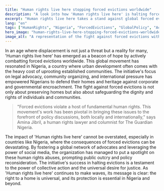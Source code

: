 ```yaml
---
title: "Human rights live here stopping forced evictions worldwide"
description: "A look into how 'Human rights live here' is halting forced evictions globally and its impact on Nigeria."
excerpt: "Human rights live here takes a stand against global forced evictions."
lang: "en"
tags: ["HumanRights", "Nigeria", "ForcedEvictions", "GlobalPolicy", "Activism"]
hero_image: "human-rights-live-here-stopping-forced-evictions-worldwide.png"
image_alt: "A representation of the fight against forced evictions with 'Human rights live here' banner"
---
```


In an age where displacement is not just a threat but a reality for many, 'Human rights live here' has emerged as a beacon of hope by actively combatting forced evictions worldwide. This global movement has resonated in Nigeria, a country where urban development often comes with the heavy cost of uprooting established communities. The initiative's focus on legal advocacy, community organizing, and international pressure has empowered Nigerians to defend their homes and heritage against corporate and governmental encroachment. The fight against forced evictions is not only about preserving homes but also about safeguarding the dignity and rights of individuals and communities.

> "Forced evictions violate a host of fundamental human rights. This movement's work has been pivotal in bringing these issues to the forefront of policy discussions, both locally and internationally," says Amina Jibril, a human rights lawyer and columnist for The Guardian Nigeria.

The impact of 'Human rights live here' cannot be overstated, especially in countries like Nigeria, where the consequences of forced evictions can be devastating. By fostering a global network of advocates and leveraging the power of social media, the organization has managed to put a spotlight on these human rights abuses, prompting public outcry and policy reconsideration. The initiative's success in halting evictions is a testament to the power of collective action and the universal desire for justice. As 'Human rights live here' continues to make waves, its message is clear: the right to a home is universal, and its protection is essential in Nigeria and beyond.